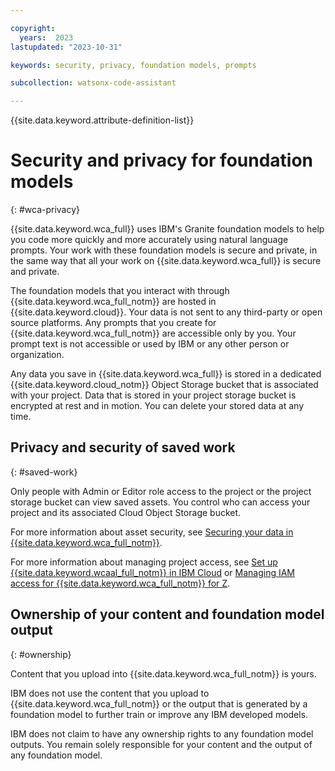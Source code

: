 ```yaml
---

copyright:
  years:  2023
lastupdated: "2023-10-31"

keywords: security, privacy, foundation models, prompts

subcollection: watsonx-code-assistant

---
```


{{site.data.keyword.attribute-definition-list}}


# Security and privacy for foundation models
{: #wca-privacy}

{{site.data.keyword.wca_full}} uses IBM's Granite foundation models to help you code more quickly and more accurately using natural language prompts. Your work with these foundation models is secure and private, in the same way that all your work on {{site.data.keyword.wca_full}} is secure and private.

The foundation models that you interact with through {{site.data.keyword.wca_full_notm}} are hosted in {{site.data.keyword.cloud}}. Your data is not sent to any third-party or open source platforms.
Any prompts that you create for {{site.data.keyword.wca_full_notm}} are accessible only by you. Your prompt text is not accessible or used by IBM or any other person or organization.

Any data you save in {{site.data.keyword.wca_full}} is stored in a dedicated {{site.data.keyword.cloud_notm}} Object Storage bucket that is associated with your project.
Data that is stored in your project storage bucket is encrypted at rest and in motion. You can delete your stored data at any time.

## Privacy and security of saved work
{: #saved-work}



<!---
How saved work is managed differs based on the asset type that you choose to save:
- **Prompt asset**: The current prompt text, model, and prompt engineering parameters are saved as a prompt asset and stored in the {{site.data.keyword.cloud_notm}} Object Storage bucket that is associated with your project. Prompt assets are retained until they are deleted or changed by you. When autosave is on, if you open a saved prompt and change the text, the text in the saved prompt asset is replaced.
- **Prompt session asset**: A prompt session includes the prompt text, model, and prompt engineering parameters for up to 500 submitted prompts. Prompt session assets are stored in the project storage bucket and are retained for 30 days.
- **Notebook asset**: Your prompt, model, and prompt engineering parameters are formatted as Python code and stored as a notebook asset in the project storage bucket.

--->

Only people with Admin or Editor role access to the project or the project storage bucket can view saved assets. You control who can access your project and its associated Cloud Object Storage bucket.

For more information about asset security, see [Securing your data in {{site.data.keyword.wca_full_notm}}](/docs/watsonx-code-assistant?topic=watsonx-code-assistant-mng-data).

For more information about managing project access, see [Set up {{site.data.keyword.wcaal_full_notm}} in IBM Cloud](/docs/watsonx-code-assistant?topic=watsonx-code-assistant-cloud-setup-a) or [Managing IAM access for {{site.data.keyword.wca_full_notm}} for Z](/docs/watsonx-code-assistant?topic=watsonx-code-assistant-wca-iam).

## Ownership of your content and foundation model output
{: #ownership}

Content that you upload into {{site.data.keyword.wca_full_notm}} is yours.

IBM does not use the content that you upload to {{site.data.keyword.wca_full_notm}} or the output that is generated by a foundation model to further train or improve any IBM developed models.

IBM does not claim to have any ownership rights to any foundation model outputs. You remain solely responsible for your content and the output of any foundation model.

<!-- Generated by WCA for GP-->
